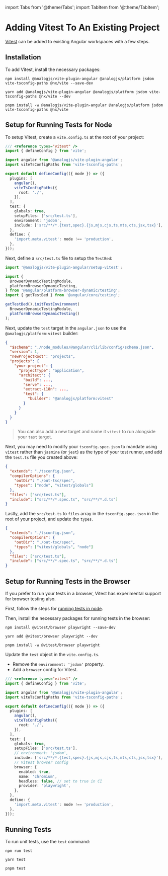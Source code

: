 import Tabs from '@theme/Tabs';
import TabItem from '@theme/TabItem';

# Adding Vitest To An Existing Project

[Vitest](https://vitest.dev) can be added to existing Angular workspaces with a few steps.

## Installation

To add Vitest, install the necessary packages:

<Tabs groupId="package-manager">
  <TabItem value="npm">

```shell
npm install @analogjs/vite-plugin-angular @analogjs/platform jsdom vite-tsconfig-paths @nx/vite --save-dev
```

  </TabItem>

  <TabItem label="Yarn" value="yarn">

```shell
yarn add @analogjs/vite-plugin-angular @analogjs/platform jsdom vite-tsconfig-paths @nx/vite --dev
```

  </TabItem>

  <TabItem value="pnpm">

```shell
pnpm install -w @analogjs/vite-plugin-angular @analogjs/platform jsdom vite-tsconfig-paths @nx/vite
```

  </TabItem>
</Tabs>

## Setup for Running Tests for Node

To setup Vitest, create a `vite.config.ts` at the root of your project:

```ts
/// <reference types="vitest" />
import { defineConfig } from 'vite';

import angular from '@analogjs/vite-plugin-angular';
import viteTsConfigPaths from 'vite-tsconfig-paths';

export default defineConfig(({ mode }) => ({
  plugins: [
    angular(),
    viteTsConfigPaths({
      root: './',
    }),
  ],
  test: {
    globals: true,
    setupFiles: ['src/test.ts'],
    environment: 'jsdom',
    include: ['src/**/*.{test,spec}.{js,mjs,cjs,ts,mts,cts,jsx,tsx}'],
  },
  define: {
    'import.meta.vitest': mode !== 'production',
  },
}));
```

Next, define a `src/test.ts` file to setup the `TestBed`:

```ts
import '@analogjs/vite-plugin-angular/setup-vitest';

import {
  BrowserDynamicTestingModule,
  platformBrowserDynamicTesting,
} from '@angular/platform-browser-dynamic/testing';
import { getTestBed } from '@angular/core/testing';

getTestBed().initTestEnvironment(
  BrowserDynamicTestingModule,
  platformBrowserDynamicTesting()
);
```

Next, update the `test` target in the `angular.json` to use the `@analogjs/platform:vitest` builder:

```json
{
  "$schema": "./node_modules/@angular/cli/lib/config/schema.json",
  "version": 1,
  "newProjectRoot": "projects",
  "projects": {
    "your-project": {
      "projectType": "application",
      "architect": {
        "build": ...,
        "serve": ...,
        "extract-i18n": ...,
        "test": {
          "builder": "@analogjs/platform:vitest"
        }
      }
    }
  }
}
```

> You can also add a new target and name it `vitest` to run alongside your `test` target.

Next, you may need to modify your `tsconfig.spec.json` to mandate using `vitest` rather than `jasmine` (or `jest`) as the type of your test runner, and add the `test.ts` file you created above:
```json
{
  "extends": "./tsconfig.json",
  "compilerOptions": {
    "outDir": "./out-tsc/spec",
    "types": ["node", "vitest/globals"]
  },
  "files": ["src/test.ts"],
  "include": ["src/**/*.spec.ts", "src/**/*.d.ts"]
}
```
Lastly, add the `src/test.ts` to `files` array in the `tsconfig.spec.json` in the root of your project, and update the `types`.

```json
{
  "extends": "./tsconfig.json",
  "compilerOptions": {
    "outDir": "./out-tsc/spec",
    "types": ["vitest/globals", "node"]
  },
  "files": ["src/test.ts"],
  "include": ["src/**/*.spec.ts", "src/**/*.d.ts"]
}
```

## Setup for Running Tests in the Browser

If you prefer to run your tests in a browser, Vitest has experimental support for browser testing also.

First, follow the steps for [running tests in node](#setup-for-running-tests-for-node).

Then, install the necessary packages for running tests in the browser:

<Tabs groupId="package-manager-browser">
  <TabItem value="npm">

```shell
npm install @vitest/browser playwright --save-dev
```

  </TabItem>

  <TabItem label="Yarn" value="yarn">

```shell
yarn add @vitest/browser playwright --dev
```

  </TabItem>

  <TabItem value="pnpm">

```shell
pnpm install -w @vitest/browser playwright
```

  </TabItem>
</Tabs>

Update the `test` object in the `vite.config.ts`.

- Remove the `environment: 'jsdom'` property.
- Add a `browser` config for Vitest.

```ts
/// <reference types="vitest" />
import { defineConfig } from 'vite';

import angular from '@analogjs/vite-plugin-angular';
import viteTsConfigPaths from 'vite-tsconfig-paths';

export default defineConfig(({ mode }) => ({
  plugins: [
    angular(),
    viteTsConfigPaths({
      root: './',
    }),
  ],
  test: {
    globals: true,
    setupFiles: ['src/test.ts'],
    // environment: 'jsdom',
    include: ['src/**/*.{test,spec}.{js,mjs,cjs,ts,mts,cts,jsx,tsx}'],
    // Vitest browser config
    browser: {
      enabled: true,
      name: 'chromium',
      headless: false, // set to true in CI
      provider: 'playwright',
    },
  },
  define: {
    'import.meta.vitest': mode !== 'production',
  },
}));
```

## Running Tests

To run unit tests, use the `test` command:

<Tabs groupId="package-manager-node">
  <TabItem value="npm">

```shell
npm run test
```

  </TabItem>

  <TabItem label="Yarn" value="yarn">

```shell
yarn test
```

  </TabItem>

  <TabItem value="pnpm">

```shell
pnpm test
```

  </TabItem>
</Tabs>
